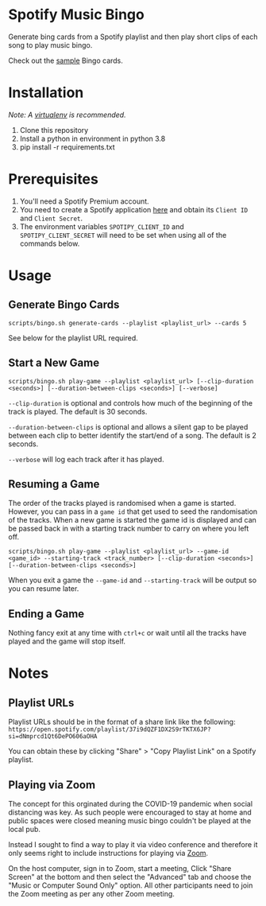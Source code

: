 # Spotify Music Bingo

Generate bing cards from a Spotify playlist and then play short clips of each song to play music
bingo.

Check out the [sample](sample-cards) Bingo cards.

# Installation

*Note: A [virtualenv](https://virtualenv.pypa.io/) is recommended.*

1. Clone this repository
2. Install a python in environment in python 3.8
3. pip install -r requirements.txt

# Prerequisites

1. You'll need a Spotify Premium account.
2. You need to create a Spotify application [here](https://developer.spotify.com/dashboard/applications)
and obtain its `Client ID` and `Client Secret`.
3. The environment variables `SPOTIPY_CLIENT_ID` and `SPOTIPY_CLIENT_SECRET` will need to be set
when using all of the commands below.

# Usage

## Generate Bingo Cards

`scripts/bingo.sh generate-cards --playlist <playlist_url> --cards 5`

See below for the playlist URL required.

## Start a New Game

`scripts/bingo.sh play-game --playlist <playlist_url> [--clip-duration <seconds>] [--duration-between-clips <seconds>] [--verbose]`

`--clip-duration` is optional and controls how much of the beginning of the track is played. The
default is 30 seconds.

`--duration-between-clips` is optional and allows a silent gap to be played between each clip to
better identify the start/end of a song. The default is 2 seconds.

`--verbose` will log each track after it has played.

## Resuming a Game

The order of the tracks played is randomised when a game is started. However, you can pass in a
`game id` that get used to seed the randomisation of the tracks. When a new game is started the
game id is displayed and can be passed back in with a starting track number to carry on where you
left off.

`scripts/bingo.sh play-game --playlist <playlist_url> --game-id <game_id> --starting-track <track_number> [--clip-duration <seconds>] [--duration-between-clips <seconds>]`

When you exit a game the `--game-id` and `--starting-track` will be output so you can resume later.

## Ending a Game

Nothing fancy exit at any time with `ctrl+c` or wait until all the tracks have played and the game
will stop itself.

# Notes

## Playlist URLs

Playlist URLs should be in the format of a share link like the following:
`https://open.spotify.com/playlist/37i9dQZF1DX2S9rTKTX6JP?si=dNmprcd1Qt6DePO606aOHA`

You can obtain these by clicking "Share" > "Copy Playlist Link" on a Spotify playlist.

## Playing via Zoom

The concept for this orginated during the COVID-19 pandemic when social distancing was key. As such
people were encouraged to stay at home and public spaces were closed meaning music bingo couldn't be
played at the local pub.

Instead I sought to find a way to play it via video conference and therefore it only seems right to
include instructions for playing via [Zoom](https://zoom.us/).

On the host computer, sign in to Zoom, start a meeting, Click "Share Screen" at the bottom and then
select the "Advanced" tab and choose the "Music or Computer Sound Only" option. All other participants
need to join the Zoom meeting as per any other Zoom meeting.
